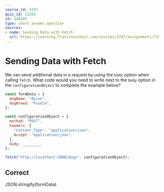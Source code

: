 ```yaml
---
course_id: 3297
quiz_id: 12283
id: 148169
type: short_answer_question
sources:
- name: Sending Data with Fetch
  url: https://learning.flatironschool.com/courses/3297/assignments/73936
---
```


# Sending Data with Fetch

We can send additional data in a request by using the `body` option when calling
`fetch`. What code would you need to write next to the `body` option in the
`configurationObject` to complete the example below?

```js
const formData = {
  dogName: "Byron",
  dogBreed: "Poodle",
};

const configurationObject = {
  method: "POST",
  headers: {
    "Content-Type": "application/json",
    Accept: "application/json",
  },
  body: ________,
};

fetch("http://localhost:3000/dogs", configurationObject);
```

## Correct

JSON.stringify(formData)
